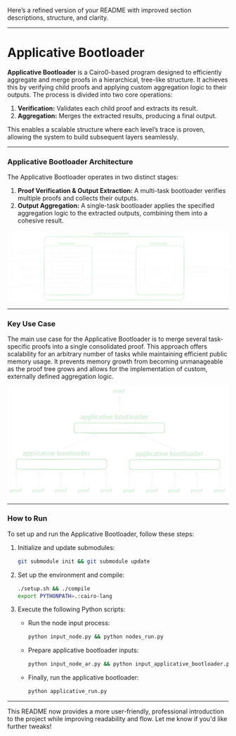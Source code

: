 Here’s a refined version of your README with improved section descriptions, structure, and clarity.

---

# Applicative Bootloader

**Applicative Bootloader** is a Cairo0-based program designed to efficiently aggregate and merge proofs in a hierarchical, tree-like structure. It achieves this by verifying child proofs and applying custom aggregation logic to their outputs. The process is divided into two core operations:

1. **Verification:** Validates each child proof and extracts its result.
2. **Aggregation:** Merges the extracted results, producing a final output.

This enables a scalable structure where each level’s trace is proven, allowing the system to build subsequent layers seamlessly.

---

### Applicative Bootloader Architecture

The Applicative Bootloader operates in two distinct stages:

1. **Proof Verification & Output Extraction:** A multi-task bootloader verifies multiple proofs and collects their outputs.
2. **Output Aggregation:** A single-task bootloader applies the specified aggregation logic to the extracted outputs, combining them into a cohesive result.

<p align="center">
  <img src=".github/assets/applicative_bootloader.svg" alt="Applicative Bootloader Architecture" width="800"/>
</p>

---

### Key Use Case

The main use case for the Applicative Bootloader is to merge several task-specific proofs into a single consolidated proof. This approach offers scalability for an arbitrary number of tasks while maintaining efficient public memory usage. It prevents memory growth from becoming unmanageable as the proof tree grows and allows for the implementation of custom, externally defined aggregation logic.

<p align="center">
  <img src=".github/assets/proof_merging.svg" alt="Proof Merging Process" width="800"/>
</p>

---

### How to Run

To set up and run the Applicative Bootloader, follow these steps:

1. Initialize and update submodules:
   ```bash
   git submodule init && git submodule update
   ```

2. Set up the environment and compile:
   ```bash
   ./setup.sh && ./compile
   export PYTHONPATH=.:cairo-lang
   ```

3. Execute the following Python scripts:
   - Run the node input process:
     ```bash
     python input_node.py && python nodes_run.py
     ```

   - Prepare applicative bootloader inputs:
     ```bash
     python input_node_ar.py && python input_applicative_bootloader.py
     ```

   - Finally, run the applicative bootloader:
     ```bash
     python applicative_run.py
     ```

--- 

This README now provides a more user-friendly, professional introduction to the project while improving readability and flow. Let me know if you'd like further tweaks!